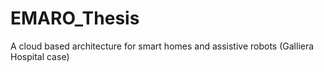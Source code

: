 # EMARO_Thesis
A cloud based architecture for smart homes and assistive robots (Galliera Hospital case)


